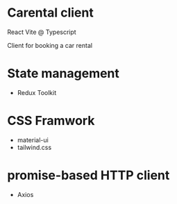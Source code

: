 # Carental client

React Vite @ Typescript 

Client for booking a car rental

# State management 
  - Redux Toolkit

# CSS Framwork 

  - material-ui
  - tailwind.css
# promise-based HTTP client
  - Axios
